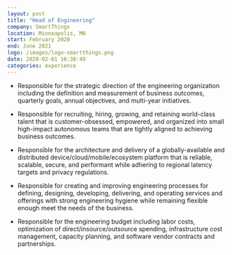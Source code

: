 ```yaml
---
layout: post
title: "Head of Engineering"
company: SmartThings
location: Minneapolis, MN
start: February 2020
end: June 2021
logo: /images/logo-smartthings.png
date: 2020-02-01 16:38:49
categories: experience
---
```


* Responsible for the strategic direction of the engineering organization including the definition and measurement of business outcomes, quarterly goals, annual objectives, and multi-year initiatives.

* Responsible for recruiting, hiring, growing, and retaining world-class talent that is customer-obsessed, empowered, and organized into small high-impact autonomous teams that are tightly aligned to achieving business outcomes.

* Responsible for the architecture and delivery of a globally-available and distributed device/cloud/mobile/ecosystem platform that is reliable, scalable, secure, and performant while adhering to regional latency targets and privacy regulations.

* Responsible for creating and improving engineering processes for defining, designing, developing, delivering, and operating services and offerings with strong engineering hygiene while remaining flexible enough meet the needs of the business.

* Responsible for the engineering budget including labor costs, optimization of direct/insource/outsource spending, infrastructure cost management, capacity planning, and software vendor contracts and partnerships.

